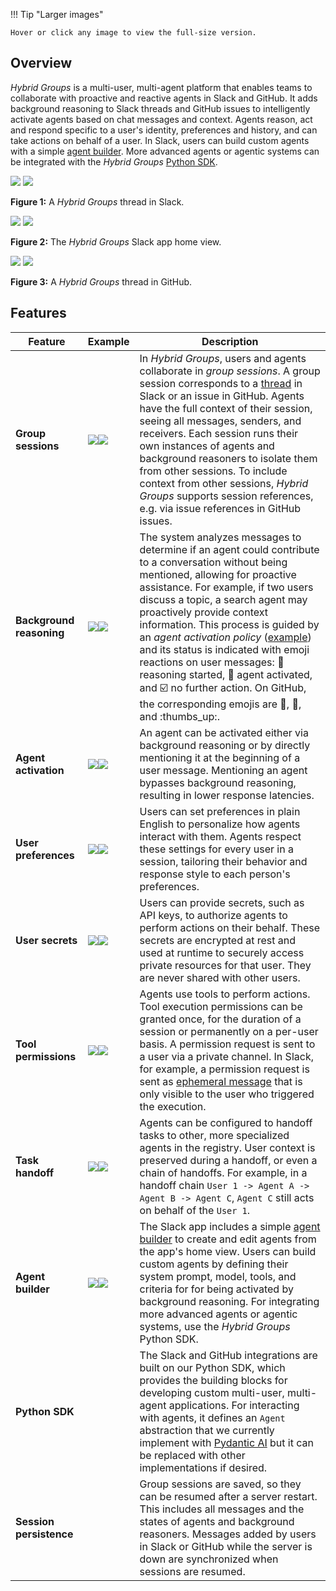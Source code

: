 !!! Tip "Larger images"

    Hover or click any image to view the full-size version.

## Overview

*Hybrid Groups* is a multi-user, multi-agent platform that enables teams to collaborate with proactive and reactive agents in Slack and GitHub. It adds background reasoning to Slack threads and GitHub issues to intelligently activate agents based on chat messages and context. Agents reason, act and respond specific to a user's identity, preferences and history, and can take actions on behalf of a user. In Slack, users can build custom agents with a simple [agent builder](agent-builder.md). More advanced agents or agentic systems can be integrated with the *Hybrid Groups* [Python SDK](python-sdk.md).

<div class="image-row">
  <div class="image-item">
    <div class="image-zoom">
      <a href="images/intro/intro-1.png" target="_blank"><img src="images/intro/intro-1.png" class="thumbnail"></a>
      <a href="images/intro/intro-1.png" target="_blank" class="large-link"><img src="images/intro/intro-1.png" class="large"></a>
    </div>
    <p class="caption"><b>Figure 1:</b> A <i>Hybrid Groups</i> thread in Slack.</p>
  </div>
  <div class="image-item">
    <div class="image-zoom">
      <a href="images/intro/intro-2.png" target="_blank"><img src="images/intro/intro-2.png" class="thumbnail"></a>
      <a href="images/intro/intro-2.png" target="_blank" class="large-link"><img src="images/intro/intro-2.png" class="large"></a>
    </div>
    <p class="caption"><b>Figure 2:</b> The <i>Hybrid Groups</i> Slack app home view.</p>
  </div>
  <div class="image-item">
    <div class="image-zoom">
      <a href="images/intro/intro-3.png" target="_blank"><img src="images/intro/intro-3-crop.png" class="thumbnail"></a>
      <a href="images/intro/intro-3.png" target="_blank" class="large-link"><img src="images/intro/intro-3.png" class="large"></a>
    </div>
    <p class="caption"><b>Figure 3:</b> A <i>Hybrid Groups</i> thread in GitHub.</p>
  </div>
</div>

## Features

| Feature | Example| Description |
|---|---|---|
| **Group sessions** | <div class="image-zoom"><a href="images/features/feature-4.png" target="_blank"><img src="images/features/feature-4.png" class="thumbnail"></a><a href="images/features/feature-4.png" target="_blank" class="large-link"><img src="images/features/feature-4.png" class="large"></a></div> | In *Hybrid Groups*, users and agents collaborate in *group sessions*. A group session corresponds to a [thread](https://slack.com/help/articles/115000769927-Use-threads-to-organize-discussions) in Slack or an issue in GitHub. Agents have the full context of their session, seeing all messages, senders, and receivers. Each session runs their own instances of agents and background reasoners to isolate them from other sessions. To include context from other sessions, *Hybrid Groups* supports session references, e.g. via issue references in GitHub issues.|
| **Background reasoning** | <div class="image-zoom"><a href="images/features/feature-1.png" target="_blank"><img src="images/features/feature-1.png" class="thumbnail"></a><a href="images/features/feature-1.png" target="_blank" class="large-link"><img src="images/features/feature-1.png" class="large"></a></div> | The system analyzes messages to determine if an agent could contribute to a conversation without being mentioned, allowing for proactive assistance. For example, if two users discuss a topic, a search agent may proactively provide context information. This process is guided by an *agent activation policy* ([example](prompts/policy.md)) and its status is indicated with emoji reactions on user messages: :eyes: reasoning started, :robot: agent activated, and :ballot_box_with_check: no further action. On GitHub, the corresponding emojis are :eyes:, :rocket:, and :thumbs_up:.|
| **Agent activation** | <div class="image-zoom"><a href="images/features/feature-2.png" target="_blank"><img src="images/features/feature-2.png" class="thumbnail"></a><a href="images/features/feature-2.png" target="_blank" class="large-link"><img src="images/features/feature-2.png" class="large"></a></div> | An agent can be activated either via background reasoning or by directly mentioning it at the beginning of a user message. Mentioning an agent bypasses background reasoning, resulting in lower response latencies.|
| **User preferences** | <div class="image-zoom"><a href="images/features/feature-5.png" target="_blank"><img src="images/features/feature-5.png" class="thumbnail"></a><a href="images/features/feature-5.png" target="_blank" class="large-link"><img src="images/features/feature-5.png" class="large"></a></div> | Users can set preferences in plain English to personalize how agents interact with them. Agents respect these settings for every user in a session, tailoring their behavior and response style to each person's preferences.|
| **User secrets** | <div class="image-zoom"><a href="images/features/feature-6.png" target="_blank"><img src="images/features/feature-6.png" class="thumbnail"></a><a href="images/features/feature-6.png" target="_blank" class="large-link"><img src="images/features/feature-6.png" class="large"></a></div> | Users can provide secrets, such as API keys, to authorize agents to perform actions on their behalf. These secrets are encrypted at rest and used at runtime to securely access private resources for that user. They are never shared with other users.|
| **Tool permissions** | <div class="image-zoom"><a href="images/features/feature-7.png" target="_blank"><img src="images/features/feature-7.png" class="thumbnail"></a><a href="images/features/feature-7.png" target="_blank" class="large-link"><img src="images/features/feature-7.png" class="large"></a></div> | Agents use tools to perform actions. Tool execution permissions can be granted once, for the duration of a session or permanently on a per-user basis. A permission request is sent to a user via a private channel. In Slack, for example, a permission request is sent as [ephemeral message](https://api.slack.com/surfaces/messages#ephemeral) that is only visible to the user who triggered the execution.|
| **Task handoff** | <div class="image-zoom"><a href="images/features/feature-8.png" target="_blank"><img src="images/features/feature-8.png" class="thumbnail"></a><a href="images/features/feature-8.png" target="_blank" class="large-link"><img src="images/features/feature-8.png" class="large"></a></div> | Agents can be configured to handoff tasks to other, more specialized agents in the registry. User context is preserved during a handoff, or even a chain of handoffs. For example, in a handoff chain `User 1 -> Agent A -> Agent B -> Agent C`, `Agent C` still acts on behalf of the `User 1`.|
| **Agent builder** | <div class="image-zoom"><a href="images/features/feature-10.png" target="_blank"><img src="images/features/feature-10.png" class="thumbnail"></a><a href="images/features/feature-10.png" target="_blank" class="large-link"><img src="images/features/feature-10.png" class="large"></a></div> | The Slack app includes a simple [agent builder](agent-builder.md) to create and edit agents from the app's home view. Users can build custom agents by defining their system prompt, model, tools, and criteria for for being activated by background reasoning. For integrating more advanced agents or agentic systems, use the *Hybrid Groups* Python SDK.|
| **Python SDK**| | The Slack and GitHub integrations are built on our Python SDK, which provides the building blocks for developing custom multi-user, multi-agent applications. For interacting with agents, it defines an `Agent` abstraction that we currently implement with [Pydantic AI](https://ai.pydantic.dev/) but it can be replaced with other implementations if desired.|
| **Session persistence**| | Group sessions are saved, so they can be resumed after a server restart. This includes all messages and the states of agents and background reasoners. Messages added by users in Slack or GitHub while the server is down are synchronized when sessions are resumed.|
